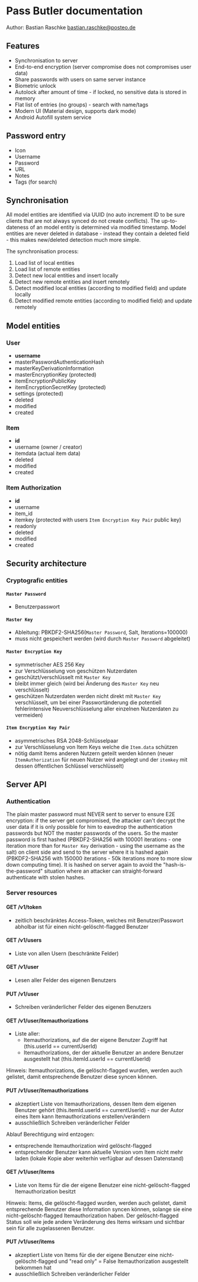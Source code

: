 # Pass Butler documentation

Author: Bastian Raschke <bastian.raschke@posteo.de>

## Features

- Synchronisation to server
- End-to-end encryption (server compromise does not compromises user data)
- Share passwords with users on same server instance
- Biometric unlock
- Autolock after amount of time - if locked, no sensitive data is stored in memory
- Flat list of entries (no groups) - search with name/tags
- Modern UI (Material design, supports dark mode)
- Android Autofill system service

## Password entry

- Icon
- Username
- Password
- URL
- Notes
- Tags (for search)

## Synchronisation

All model entities are identified via UUID (no auto increment ID to be sure clients that are not always synced do not create conflicts). The up-to-dateness of an model entity is determined via modified timestamp. Model entities are never deleted in database - instead they contain a deleted field - this makes new/deleted detection much more simple.

The synchronisation process:

1) Load list of local entities
2) Load list of remote entities
3) Detect new local entities and insert locally
4) Detect new remote entities and insert remotely
5) Detect modified local entities (according to modified field) and update locally
6) Detect modified remote entities (according to modified field) and update remotely

## Model entities

### User

- **username**
- masterPasswordAuthenticationHash
- masterKeyDerivationInformation
- masterEncryptionKey (protected)
- itemEncryptionPublicKey
- itemEncryptionSecretKey (protected)
- settings (protected)
- deleted
- modified
- created

### Item

- **id**
- username (owner / creator)
- itemdata (actual item data)
- deleted
- modified
- created

### Item Authorization

- **id**
- username
- item_id
- itemkey (protected with users `Item Encryption Key Pair` public key)
- readonly
- deleted
- modified
- created

## Security architecture

### Cryptografic entities

#### `Master Password`

- Benutzerpasswort

#### `Master Key`

- Ableitung: PBKDF2-SHA256(`Master Password`, Salt, Iterations=100000)
- muss nicht gespeichert werden (wird durch `Master Password` abgeleitet)

#### `Master Encryption Key`

- symmetrischer AES 256 Key
- zur Verschlüsselung von geschützen Nutzerdaten
- geschützt/verschlüsselt mit `Master Key`
- bleibt immer gleich (wird bei Änderung des `Master Key` neu verschlüsselt)
- geschützen Nutzerdaten werden nicht direkt mit `Master Key` verschlüsselt, um bei einer Passwortänderung die potentiell fehlerintensive Neuverschlüsselung aller einzelnen Nutzerdaten zu vermeiden)

#### `Item Encryption Key Pair`

- asymmetrisches RSA 2048-Schlüsselpaar
- zur Verschlüsselung von Item Keys welche die `Item.data` schützen
- nötig damit Items anderen Nutzern geteilt werden können (neuer `ItemAuthorization` für neuen Nutzer wird angelegt und der `itemkey` mit dessen öffentlichen Schlüssel verschlüsselt)

## Server API

### Authentication

The plain master password must NEVER sent to server to ensure E2E encryption: if the server get compromised, the attacker can't decrypt the user data if it is only possible for him to eavedrop the authentication passwords but NOT the master passwords of the users. So the master password is first hashed (PBKDF2-SHA256 with 100001 iterations - one iteration more than for `Master Key` derivation - using the username as the salt) on client side and send to the server where it is hashed again (PBKDF2-SHA256 with 150000 iterations - 50k iterations more to more slow down computing time). It is hashed on server again to avoid the "hash-is-the-password" situation where an attacker can straight-forward authenticate with stolen hashes.

### Server resources

#### GET /v1/token

- zeitlich beschränktes Access-Token, welches mit Benutzer/Passwort abholbar ist für einen nicht-gelöscht-flagged Benutzer

#### GET /v1/users

- Liste von allen Usern (beschränkte Felder)

#### GET /v1/user

- Lesen aller Felder des eigenen Benutzers

#### PUT /v1/user

- Schreiben veränderlicher Felder des eigenen Benutzers

#### GET /v1/user/itemauthorizations

- Liste aller:
  - Itemauthorizations, auf die der eigene Benutzer Zugriff hat (this.userId == currentUserId) 
  - Itemauthorizations, der der aktuelle Benutzer an andere Benutzer ausgestellt hat (this.itemId.userId == currentUserId)

Hinweis: Itemauthorizations, die gelöscht-flagged wurden, werden auch gelistet, damit entsprechende Benutzer diese syncen können.

#### PUT /v1/user/itemauthorizations

- akzeptiert Liste von Itemauthorizations, dessen Item dem eigenen Benutzer gehört (this.itemId.userId == currentUserId) - nur der Autor eines Item kann Itemauthorizations erstellen/verändern
- ausschließlich Schreiben veränderlicher Felder

Ablauf Berechtigung wird entzogen:
- entsprechende Itemauthorization wird gelöscht-flagged
- entsprechender Benutzer kann aktuelle Version vom Item nicht mehr laden (lokale Kopie aber weiterhin verfügbar auf dessen Datenstand)

#### GET /v1/user/items

- Liste von Items für die der eigene Benutzer eine nicht-gelöscht-flagged Itemauthorization besitzt

Hinweis: Items, die gelöscht-flagged wurden, werden auch gelistet, damit entsprechende Benutzer diese Information syncen können, solange sie eine nicht-gelöscht-flagged Itemauthorization haben. Der gelöscht-flagged Status soll wie jede andere Veränderung des Items wirksam und sichtbar sein für alle zugelassenen Benutzer. 

#### PUT /v1/user/items

- akzeptiert Liste von Items für die der eigene Benutzer eine nicht-gelöscht-flagged und "read only" = False Itemauthorization ausgestellt bekommen hat
- ausschließlich Schreiben veränderlicher Felder
